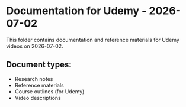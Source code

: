 # Documentation for Udemy - 2026-07-02

This folder contains documentation and reference materials for Udemy videos on 2026-07-02.

## Document types:
- Research notes
- Reference materials
- Course outlines (for Udemy)
- Video descriptions

